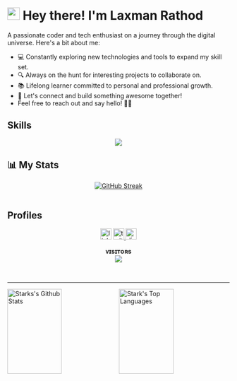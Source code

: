 <h1>  <img src="https://media.giphy.com/media/hvRJCLFzcasrR4ia7z/giphy.gif" width="28"> Hey there! I'm Laxman Rathod</h1>
  <p>A passionate coder and tech enthusiast on a journey through the digital universe. Here's a bit about me:</p>
  <ul>
    <li>💻 Constantly exploring new technologies and tools to expand my skill set.</li>
    <li>🔍 Always on the hunt for interesting projects to collaborate on.</li>
    <li>📚 Lifelong learner committed to personal and professional growth.</li>
    <li>🌟 Let's connect and build something awesome together!</li>
  <li>Feel free to reach out and say hello! 🌈✨</li>
    
  </ul>
  
<h2>Skills</h2>
<p align="center">
  <a href="https://skillicons.dev">
    <img align="center" margin="10px" src="https://skillicons.dev/icons?i=js,python,java,php,c,html,css,flask,react,nextjs,tailwind,nodejs,express,mongodb,mysql,php,discord,vscode,postman,figma,vite,npm,git,github,linux" />
  </a>
</p>
<h2 text-align:center>📊 My Stats</h2>
<div align="center">
  <a href="https://git.io/streak-stats"><img src="https://streak-stats.demolab.com?user=laxman-rathod&theme=gruvbox-duo&border_radius=4" alt="GitHub Streak" /></a>
</div>
</br>
<h2>Profiles</h2>
<div align="center">
  <a herf="https://www.linkedin.com/in/laxman-rathod/" target="_blank">
  <img src="https://img.shields.io/static/v1?message=LinkedIn&logo=linkedin&label=&color=0077B5&logoColor=white&labelColor=&style=for-the-badge" height="25" alt="linkedin logo"  /></a>
  <a href="https://twitter.com/luckyrathod__" target="_blank">
    <img src="https://img.shields.io/static/v1?message=Twitter&logo=twitter&label=&color=1DA1F2&logoColor=white&labelColor=&style=for-the-badge" height="25" alt="twitter logo"/>
  </a>
<a herf="https://discordapp.com/users/1182901168746283010" target="_blank">
  <img src="https://img.shields.io/static/v1?message=Discord&logo=discord&label=&color=7289DA&logoColor=white&labelColor=&style=for-the-badge" height="25" alt="discord logo"/></a> 

</div>
<p align="center">
    <b>ᴠɪsɪᴛᴏʀs</b><br>
<img align="middle" src="https://profile-counter.glitch.me/laxman-rathod/count.svg" />
</p>
<br />


<hr>

<a> 
    <a href="https://github.com/laxman-rathod"><img alt="Starks's Github Stats" src="https://denvercoder1-github-readme-stats.vercel.app/api?username=laxman-rathod&show_icons=true&count_private=true&theme=react&border_color=7F3FBF&bg_color=0D1117&title_color=F85D7F&icon_color=F8D866" height="192px" width="49.5%"/></a>
  <a href="https://github.com/laxman-rathod"><img alt="Stark's Top Languages" src="https://denvercoder1-github-readme-stats.vercel.app/api/top-langs/?username=laxman-rathod&langs_count=8&layout=compact&theme=react&border_color=7F3FBF&bg_color=0D1117&title_color=F85D7F&icon_color=F8D866" height="192px" width="49.5%"/></a>
  <br/>
</a>
